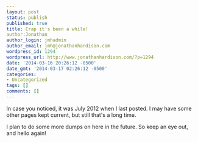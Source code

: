 ```yaml
---
layout: post
status: publish
published: true
title: Crap it's been a while!
author:Jonathan
author_login: jmhadmin
author_email: jmh@jonathanhardison.com
wordpress_id: 1294
wordpress_url: http://www.jonathanhardison.com/?p=1294
date: '2014-03-16 20:26:12 -0500'
date_gmt: '2014-03-17 02:26:12 -0500'
categories:
- Uncategorized
tags: []
comments: []
---
```

In case you noticed, it was July 2012 when I last posted. I may have some other pages kept current, but still that's a long time.

I plan to do some more dumps on here in the future. So keep an eye out, and hello again!
